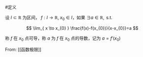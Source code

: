#定义 

设 $I \subset \mathbb{R}$ 为区间， $f:I\to \mathbb{R}, \; x_{0}\in I$，如果 $\exists a \in \mathbb{R},\text{ s.t. }$

$$
\lim_{ x \to x_{0} } \frac{f(x)-f(x_{0})}{x-x_{0}}=a 
$$

称 $f$ 在 $x_{0}$ 点可导，称 $a$ 为 $f$ 在 $x_{0}$ 点的导数，记为 $a=f'(x_{0})$

From: [[函数极限]]
